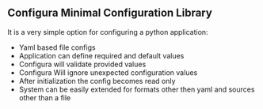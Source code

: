 
## Configura Minimal Configuration Library

It is a very simple option for configuring a python application:

- Yaml based file configs
- Application can define required and default values
- Configura will validate provided values
- Configura Will ignore unexpected configuration values
- After initialization the config becomes read only
- System can be easily extended for formats other then yaml and sources other than a file